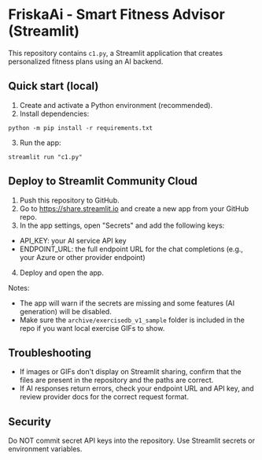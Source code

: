 # FriskaAi - Smart Fitness Advisor (Streamlit)

This repository contains `c1.py`, a Streamlit application that creates personalized fitness plans using an AI backend.

## Quick start (local)

1. Create and activate a Python environment (recommended).
2. Install dependencies:

```
python -m pip install -r requirements.txt
```

3. Run the app:

```
streamlit run "c1.py"
```

## Deploy to Streamlit Community Cloud

1. Push this repository to GitHub.
2. Go to https://share.streamlit.io and create a new app from your GitHub repo.
3. In the app settings, open "Secrets" and add the following keys:

- API_KEY: your AI service API key
- ENDPOINT_URL: the full endpoint URL for the chat completions (e.g., your Azure or other provider endpoint)

4. Deploy and open the app.

Notes:
- The app will warn if the secrets are missing and some features (AI generation) will be disabled.
- Make sure the `archive/exercisedb_v1_sample` folder is included in the repo if you want local exercise GIFs to show.

## Troubleshooting

- If images or GIFs don't display on Streamlit sharing, confirm that the files are present in the repository and the paths are correct.
- If AI responses return errors, check your endpoint URL and API key, and review provider docs for the correct request format.

## Security

Do NOT commit secret API keys into the repository. Use Streamlit secrets or environment variables.
